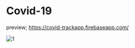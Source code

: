 # Covid-19

preview; https://covid-trackapp.firebaseapp.com/


![1](https://user-images.githubusercontent.com/74873935/113427470-5e0a9100-93d5-11eb-81f2-e96c8b7186e4.JPG)
